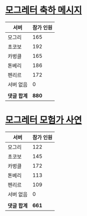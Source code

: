 # [모그레터 축하 메시지](./Event250701_v7_2_10th_moogleletter0.md)

|서버|참가 인원|
|-|-|
|모그리|165|
|초코보|192|
|카벙클|165|
|톤베리|186|
|펜리르|172|
|서버 없음|0|
|||
|**댓글 합계**|**880**|


# [모그레터 모험가 사연](./Event250701_v7_2_10th_moogleletter1.md)

|서버|참가 인원|
|-|-|
|모그리|122|
|초코보|145|
|카벙클|172|
|톤베리|113|
|펜리르|109|
|서버 없음|0|
|||
|**댓글 합계**|**661**|


